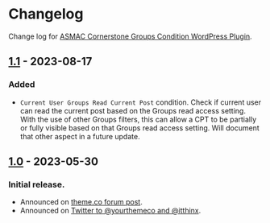 # Changelog

Change log for [ASMAC Cornerstone Groups Condition WordPress Plugin](https://github.com/asmac-org/asmac-cornerstone-groups-condition).

## [1.1](https://github.com/asmac-org/asmac-cornerstone-groups-condition/releases/tag/1.1) - 2023-08-17

### Added

- `Current User Groups Read Current Post` condition.
  Check if current user can read the current post based on the Groups read access setting. With the use of other Groups filters, this can allow a CPT to be partially or fully visible based on that Groups read access setting. Will document that other aspect in a future update.

## [1.0](https://github.com/asmac-org/asmac-cornerstone-groups-condition/releases/tag/1.0) - 2023-05-30

### Initial release.

- Announced on [theme.co forum post](https://theme.co/forum/t/itthinx-groups-integration-with-cornerstone/105317).
- Announced on [Twitter to @yourthemeco and @itthinx](https://twitter.com/composerjk/status/1663626809869758464).
